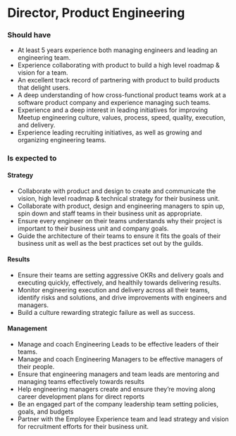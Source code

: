 Director, Product Engineering
=====================

### Should have
* At least 5 years experience both managing engineers and leading an engineering team.
* Experience collaborating with product to build a high level roadmap & vision for a team.
* An excellent track record of partnering with product to build products that delight users.
* A deep understanding of how cross-functional product teams work at a software product company and experience managing such teams.
* Experience and a deep interest in leading initiatives for improving Meetup engineering culture, values, process, speed, quality, execution, and delivery.
* Experience leading recruiting initiatives, as well as growing and organizing engineering teams.


### Is expected to

#### Strategy
* Collaborate with product and design to create and communicate the vision, high level roadmap & technical strategy for their business unit.
* Collaborate with product, design and engineering managers to spin up, spin down and staff teams in their business unit as appropriate.
* Ensure every engineer on their teams understands why their project is important to their business unit and company goals.
* Guide the architecture of their teams to ensure it fits the goals of their business unit as well as the best practices set out by the guilds.

#### Results
* Ensure their teams are setting aggressive OKRs and delivery goals and executing quickly, effectively, and healthily towards delivering results.
* Monitor engineering execution and delivery across all their teams, identify risks and solutions, and drive improvements with engineers and managers.
* Build a culture rewarding strategic failure as well as success.

#### Management
* Manage and coach Engineering Leads to be effective leaders of their teams.
* Manage and coach Engineering Managers to be effective managers of their people.
* Ensure that engineering managers and team leads are mentoring and managing teams effectively towards results
* Help engineering managers create and ensure they’re moving along career development plans for direct reports
* Be an engaged part of the company leadership team setting policies, goals, and budgets
* Partner with the Employee Experience team and lead strategy and vision for recruitment efforts for their business unit.

